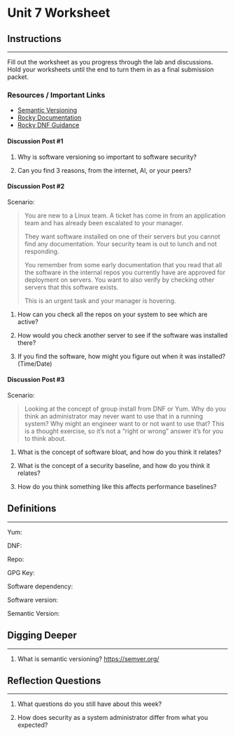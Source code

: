 # Unit 7 Worksheet

## Instructions

---

Fill out the worksheet as you progress through the lab and discussions.
Hold your worksheets until the end to turn them in as a final submission packet.

### Resources / Important Links

- [Semantic Versioning](https://semver.org/)
- [Rocky Documentation](https://docs.rockylinux.org/)
- [Rocky DNF Guidance](https://docs.rockylinux.org/guides/package_management/dnf_package_manager/)

#### Discussion Post #1

1. Why is software versioning so important to software security?

2. Can you find 3 reasons, from the internet, AI, or your peers?

#### Discussion Post #2

Scenario:
> You are new to a Linux team. A ticket has come in from an application team and has
> already been escalated to your manager.
> 
> They want software installed on one of their servers but you cannot find any
> documentation. Your security team is out to lunch and not responding.
> 
> You remember from some early documentation that you read that all the software in the
> internal repos you currently have are approved for deployment on servers.
> You want to also verify by checking other servers that this software exists.
> 
> This is an urgent task and your manager is hovering.

1. How can you check all the repos on your system to see which are active?

2. How would you check another server to see if the software was installed there?

3. If you find the software, how might you figure out when it was installed? (Time/Date)

#### Discussion Post #3

Scenario:
> Looking at the concept of group install from DNF or Yum.
> Why do you think an administrator may never want to use that in a running system?
> Why might an engineer want to or not want to use that?
> This is a thought exercise, so it’s not a “right or wrong” answer it’s for you to think about.

1. What is the concept of software bloat, and how do you think it relates?

2. What is the concept of a security baseline, and how do you think it relates?

3. How do you think something like this affects performance baselines?

## Definitions

---

Yum:

DNF:

Repo:

GPG Key:

Software dependency:

Software version:

Semantic Version:

## Digging Deeper

---

1.  What is semantic versioning? <https://semver.org/>

## Reflection Questions

---

1. What questions do you still have about this week?

2. How does security as a system administrator differ from what you expected?
